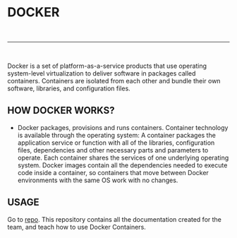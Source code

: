 # **DOCKER**
<br>

---------------------

<br>

Docker is a set of platform-as-a-service products that use operating system-level virtualization to deliver software in packages called containers. Containers are isolated from each other and bundle their own software, libraries, and configuration files.

## **HOW DOCKER WORKS?**
- Docker packages, provisions and runs containers. Container technology is available through the operating system: A container packages the application service or function with all of the libraries, configuration files, dependencies and other necessary parts and parameters to operate. Each container shares the services of one underlying operating system. Docker images contain all the dependencies needed to execute code inside a container, so containers that move between Docker environments with the same OS work with no changes.

## **USAGE**
Go to [repo](https://github.com/brain-facens/Documentation/tree/main/Infrastructure/Docker). This repository contains all the documentation created for the team, and teach how to use Docker Containers. 